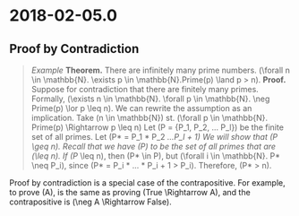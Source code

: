 # 2018-02-05.0

## Proof by Contradiction

> *Example*
> **Theorem.** There are infinitely many prime numbers.
> \(\forall n \in \mathbb{N}. \exists p  \in \mathbb{N}.Prime(p) \land p > n\).
> **Proof.** Suppose for contradiction that there are finitely many primes. Formally, \(\exists n \in \mathbb{N}. \forall p \in \mathbb{N}. \neg Prime(p) \lor p \leq n\). We can rewrite the assumption as an implication.
> Take \(n \in \mathbb{N}\) st. \(\forall p \in \mathbb{N}. Prime(p) \Rightarrow p \leq n\)
> Let \(P = {P_1, P_2, ... P_l}\) be the finite set of all primes.
> Let \(P* = P_1 * P_2 *...*P_l + 1\) 
> We will show that \(P* \geq n\). Recall that we have \(P\) to be the set of all primes that are \(\leq n\). If \(P* \leq n\), then \(P* \in P\), but \(\forall i \in \mathbb{N}. P* \neq P_i\), since \(P* = P_i * ... * P_i + 1 > P_i\). Therefore, \(P* > n\).
> 
Proof by contradiction is a special case of the contrapositive. For example, to prove \(A\), is the same as proving \(True \Rightarrow A\), and the contrapositive is \(\neg A \Rightarrow False\).